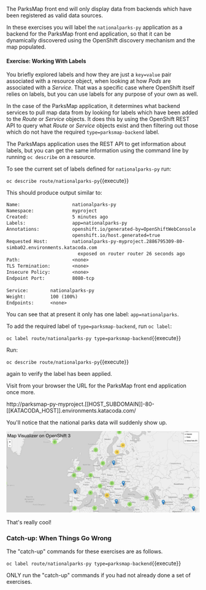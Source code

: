 The ParksMap front end will only display data from backends which have been registered as valid data sources.

In these exercises you will label the `nationalparks-py` application as a backend for the ParksMap front end application, so that it can be dynamically discovered using the OpenShift discovery mechanism and the map populated.

#### Exercise: Working With Labels

You briefly explored labels and how they are just a ``key=value`` pair associated with a resource object, when looking at how _Pods_ are associated with a _Service_. That was a specific case where OpenShift itself relies on labels, but you can use labels for any purpose of your own as well.

In the case of the ParksMap application, it determines what backend services to pull map data from by looking for labels which have been added to the _Route_ or _Service_ objects. It does this by using the OpenShift REST API to query what _Route_ or _Service_ objects exist and then filtering out those which do not have the required `type=parksmap-backend` label.

The ParksMaps application uses the REST API to get information about labels, but you can get the same information using the command line by running ``oc describe`` on a resource.

To see the current set of labels defined for ``nationalparks-py`` run:

``oc describe route/nationalparks-py``{{execute}}

This should produce output similar to:

```
Name:                   nationalparks-py
Namespace:              myproject
Created:                5 minutes ago
Labels:                 app=nationalparks-py
Annotations:            openshift.io/generated-by=OpenShiftWebConsole
                        openshift.io/host.generated=true
Requested Host:         nationalparks-py-myproject.2886795309-80-simba02.environments.katacoda.com
                          exposed on router router 26 seconds ago
Path:                   <none>
TLS Termination:        <none>
Insecure Policy:        <none>
Endpoint Port:          8080-tcp

Service:        nationalparks-py
Weight:         100 (100%)
Endpoints:      <none>
```

You can see that at present it only has one label: `app=nationalparks`.

To add the required label of `type=parksmap-backend`, run ``oc label``:

``oc label route/nationalparks-py type=parksmap-backend``{{execute}}

Run:

``oc describe route/nationalparks-py``{{execute}}

again to verify the label has been applied.

Visit from your browser the URL for the ParksMap front end application once more.

http://parksmap-py-myproject.[[HOST_SUBDOMAIN]]-80-[[KATACODA_HOST]].environments.katacoda.com/

You'll notice that the national parks data will suddenly show up.

![National Parks Data](../../assets/workshops/deploying-applications/09-national-parks-data.png)

That's really cool!

### Catch-up: When Things Go Wrong

The "catch-up" commands for these exercises are as follows.

``oc label route/nationalparks-py type=parksmap-backend``{{execute}}

ONLY run the "catch-up" commands if you had not already done a set of exercises.
